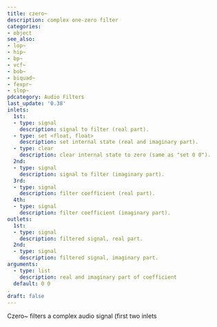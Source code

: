 ```yaml
---
title: czero~
description: complex one-zero filter
categories:
- object
see_also:
- lop~
- hip~
- bp~
- vcf~
- bob~
- biquad~
- fexpr~
- slop~
pdcategory: Audio Filters
last_update: '0.38'
inlets:
  1st:
  - type: signal
    description: signal to filter (real part).
  - type: set <float, float>
    description: set internal state (real and imaginary part).
  - type: clear
    description: clear internal state to zero (same as "set 0 0").
  2nd:
  - type: signal
    description: signal to filter (imaginary part).
  3rd:
  - type: signal
    description: filter coefficient (real part).
  4th:
  - type: signal
    description: filter coefficient (imaginary part).
outlets:
  1st:
  - type: signal
    description: filtered signal, real part.
  2nd:
  - type: signal
    description: filtered signal, imaginary part.
arguments:
  - type: list
    description: real and imaginary part of coefficient 
  default: 0 0
.
draft: false
---
```

Czero~ filters a complex audio signal (first two inlets
